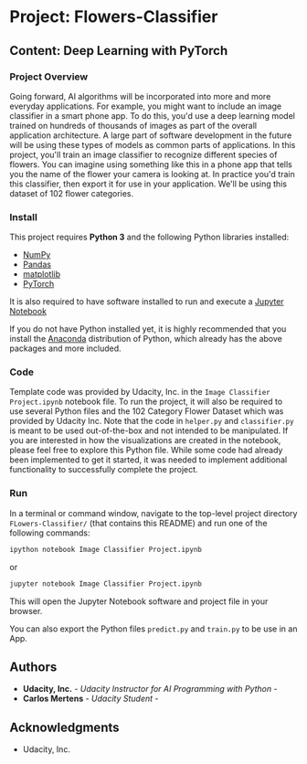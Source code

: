 # Project: Flowers-Classifier
## Content: Deep Learning with PyTorch

### Project Overview
Going forward, AI algorithms will be incorporated into more and more everyday applications. For example, you might want to include an image classifier in a smart phone app. To do this, you'd use a deep learning model trained on hundreds of thousands of images as part of the overall application architecture. A large part of software development in the future will be using these types of models as common parts of applications. 
In this project, you'll train an image classifier to recognize different species of flowers. You can imagine using something like this in a phone app that tells you the name of the flower your camera is looking at. In practice you'd train this classifier, then export it for use in your application. We'll be using this dataset of 102 flower categories.

### Install

This project requires **Python 3** and the following Python libraries installed:

- [NumPy](http://www.numpy.org/)
- [Pandas](http://pandas.pydata.org/)
- [matplotlib](http://matplotlib.org/)
- [PyTorch](https://pytorch.org/)

It is also required to have software installed to run and execute a [Jupyter Notebook](http://ipython.org/notebook.html)

If you do not have Python installed yet, it is highly recommended that you install the [Anaconda](http://continuum.io/downloads) distribution of Python, which already has the above packages and more included.

### Code

Template code was provided by Udacity, Inc. in the `Image Classifier Project.ipynb` notebook file. To run the project, it will also be required to use several Python files and the 102 Category Flower Dataset which was provided by Udacity Inc. Note that the code in `helper.py` and `classifier.py` is meant to be used out-of-the-box and not intended to be manipulated. If you are interested in how the visualizations are created in the notebook, please feel free to explore this Python file.
While some code had already been implemented to get it started, it was needed to implement additional functionality to successfully complete the project.

### Run

In a terminal or command window, navigate to the top-level project directory `FLowers-Classifier/` (that contains this README) and run one of the following commands:

```bash
ipython notebook Image Classifier Project.ipynb
```  
or
```bash
jupyter notebook Image Classifier Project.ipynb
```

This will open the Jupyter Notebook software and project file in your browser.

You can also export the Python files `predict.py` and `train.py` to be use in an App.

## Authors

* **Udacity, Inc.** - *Udacity Instructor for AI Programming with Python* -
* **Carlos Mertens** - *Udacity Student* -

## Acknowledgments

* Udacity, Inc.
